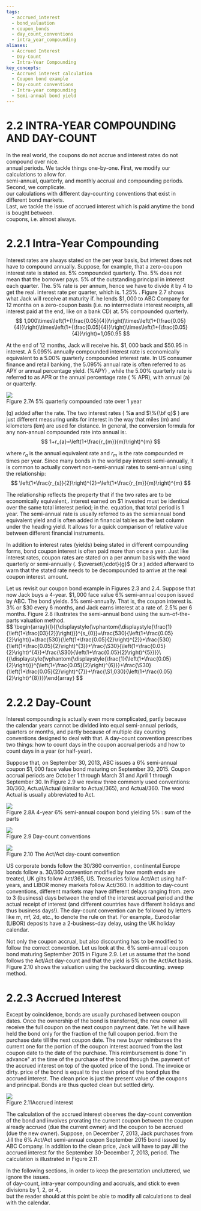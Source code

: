 ```yaml
---
tags:
  - accrued_interest
  - bond_valuation
  - coupon_bonds
  - day_count_conventions
  - intra_year_compounding
aliases:
  - Accrued Interest
  - Day-Count
  - Intra-Year Compounding
key_concepts:
  - Accrued interest calculation
  - Coupon bond example
  - Day-count conventions
  - Intra-year compounding
  - Semi-annual bond yield
---
```


# 2.2 INTRA-YEAR COMPOUNDING AND DAY-COUNT  

In the real world, the coupons do not accrue and interest rates do not compound over nice.   
annual periods. We tackle things one-by-one. First, we modify our calculations to allow for.   
semi-annual, quarterly, and monthly accrual and compounding periods. Second, we complicate.   
our calculations with different day-counting conventions that exist in different bond markets.   
Last, we tackle the issue of accrued interest which is paid anytime the bond is bought between.   
coupons, i.e. almost always.  

# 2.2.1 Intra-Year Compounding  

Interest rates are always stated on the per year basis, but interest does not have to compound annually. Suppose, for example, that a zero-coupon interest rate is stated as. $5\%$ compounded quarterly. The. $5\%$ does not mean that the borrower pays. $5\%$ of the outstanding principal in interest each quarter. The. $5\%$ rate is per annum, hence we have to divide it by 4 to get the real. interest rate per quarter, which is. $1.25\%$ . Figure 2.7 shows what Jack will receive at maturity if. he lends $\$1,000$ to ABC Company for 12 months on a zero-coupon basis (i.e. no intermediate interest receipts, all interest paid at the end, like on a bank CD) at. $5\%$ compounded quarterly.  
$$
1,000\times\left(1+{\frac{0.05}{4}}\right)\times\left(1+{\frac{0.05}{4}}\right)\times\left(1+{\frac{0.05}{4}}\right)\times\left(1+{\frac{0.05}{4}}\right)=1,050.95
$$  

At the end of 12 months, Jack will receive his. $\$1,000$ back and $\$50.95$ in interest. A $5.095\%$ annually compounded interest rate is economically equivalent to a $5.00\%$ quarterly compounded interest rate. In US consumer finance and retail banking, the $5.095\%$ annual rate is often referred to as APY or annual percentage yield. $(\%\mathrm{APY})$ , while the $5.00\%$ quarterly rate is referred to as APR or the annual percentage rate ( $\%$ APR), with annual (a) or quarterly.  

![](1b095f3f41c3e948b8a0905cf4e6db3862b3adea2c4021d6aa66ab55a0d3d649.jpg)  
Figure 2.7A $5\%$ quarterly compounded rate over 1 year  

(q) added after the rate. The two interest rates ( $\%{\mathbf a}$ and $\%{\bf q}$ ) are just different measuring units for interest in the way that miles (m) and kilometers (km) are used for distance. In general, the conversion formula for any non-annual compounded rate into annual is:.  
$$
1+r_{a}=\left(1+\frac{r_{m}}{m}\right)^{m}
$$  

where $r_{a}$ is the annual equivalent rate and $r_{m}$ is the rate compounded $m$ times per year. Since many bonds in the world pay interest semi-annually, it is common to actually convert non-semi-annual rates to semi-annual using the relationship:  
$$
\left(1+\frac{r_{s}}{2}\right)^{2}=\left(1+\frac{r_{m}}{m}\right)^{m}
$$  

The relationship reflects the property that if the two rates are to be economically equivalent,. interest earned on $\$1$ invested must be identical over the same total interest period; in the. equation, that total period is 1 year. The semi-annual rate is usually referred to as the semiannual bond equivalent yield and is often added in financial tables as the last column under the heading yield. It allows for a quick comparison of relative value between different financial instruments.  

In addition to interest rates (yields) being stated in different compounding forms, bond coupon interest is often paid more than once a year. Just like interest rates, coupon rates are stated on a per annum basis with the word quarterly or semi-annually (. $\overset{\cdot}{g}$ Or $s$ ) added afterward to warn that the stated rate needs to be decompounded to arrive at the real coupon interest. amount.  

Let us revisit our coupon bond example in Figures 2.3 and 2.4. Suppose that now Jack buys a 4-year. $\$1,000$ face value $6\%$ semi-annual coupon issued by ABC. The bond yields. $5\%$ semi-annually. That is, the coupon interest is. $3\%$ or $\$30$ every 6 months, and Jack earns interest at a rate of. $2.5\%$ per 6 months. Figure 2.8 illustrates the semi-annual bond using the sum-of-the-parts valuation method.  
$$
\begin{array}{l}{{\displaystyle{\vphantom{\displaystyle{\frac{1}{\left(1+\frac{03}{2}}\right)}}^{s_{0}}=\frac{530}{\left(1+\frac{0.05}{2}\right)}+\frac{530}{\left(1+\frac{0.05}{2}\right)^{2}}+\frac{530}{\left(1+\frac{0.05}{2}\right)^{3}}+\frac{\S30}{\left(1+\frac{0.05}{2}\right)^{4}}+\frac{\S30}{\left(1+\frac{0.05}{2}\right)^{5}}}}\ {{\displaystyle{\vphantom{\displaystyle{\frac{1}{\left(1+\frac{0.05}{2}\right)}}^{\left(1+\frac{0.05}{2}\right)^{6}}}+\frac{\S30}{\left(1+\frac{0.05}{2}\right)^{7}}+\frac{\S1,030}{\left(1+\frac{0.05}{2}\right)^{8}}}}\end{array}
$$  

# 2.2.2 Day-Count  

Interest compounding is actually even more complicated, partly because the calendar years cannot be divided into equal semi-annual periods, quarters or months, and partly because of multiple day counting conventions designed to deal with that. A day-count convention prescribes two things: how to count days in the coupon accrual periods and how to count days in a year (or half-year).  

Suppose that, on September 30, 2013, ABC issues a $6\%$ semi-annual coupon $\$1,000$ face value bond maturing on September 30, 2015. Coupon accrual periods are October 1 through March 31 and April 1 through September 30. In Figure 2.9 we review three commonly used conventions: 30/360, Actual/Actual (similar to Actual/365), and Actual/360. The word Actual is usually abbreviated to Act.  

![](7f82fad43cecb572eb2625ac4b57385999d10a41a0097064d082ab0bef57550a.jpg)  
Figure 2.8A 4-year $6\%$ semi-annual coupon bond yielding $5\%$ : sum of the parts  

![](e32a0e8cd0f9fa63ff44d29c4d04a8e8a932ba068de75972ae80ca32b62284f2.jpg)  
Figure 2.9 Day-count conventions  

![](5b42f368e7a2504b91f0079a383b5274d7a8c06d18d75836b807ba674da13cab.jpg)  
Figure 2.10 The Act/Act day-count convention  

US corporate bonds follow the 30/360 convention, continental Europe bonds follow a. 30/360 convention modified by how month ends are treated, UK gilts follow Act/365, US. Treasuries follow Act/Act using half-years, and LIBOR money markets follow Act/360. In addition to day-count conventions, different markets may have different delays ranging from. zero to 3 (business) days between the end of the interest accrual period and the actual receipt of interest (and different countries have different holidays and thus business days!). The day-count convention can be followed by letters like m, mf, 2d, etc., to denote the rule on that. For example,. Eurodollar (LIBOR) deposits have a 2-business-day delay, using the UK holiday calendar.  

Not only the coupon accrual, but also discounting has to be modified to follow the correct convention. Let us look at the. $6\%$ semi-annual coupon bond maturing September 2015 in Figure 2.9. Let us assume that the bond follows the Act/Act day-count and that the yield is $5\%$ on the Act/Act basis. Figure 2.10 shows the valuation using the backward discounting. sweep method.  

# 2.2.3 Accrued Interest  

Except by coincidence, bonds are usually purchased between coupon dates. Once the ownership of the bond is transferred, the new owner will receive the full coupon on the next coupon payment date. Yet he will have held the bond only for the fraction of the full coupon period. from the purchase date till the next coupon date. The new buyer reimburses the current one for the portion of the coupon interest accrued from the last coupon date to the date of the purchase. This reimbursement is done "in advance" at the time of the purchase of the bond through the. payment of the accrued interest on top of the quoted price of the bond. The invoice or dirty. price of the bond is equal to the clean price of the bond plus the accrued interest. The clean price is just the present value of the coupons and principal. Bonds are thus quoted clean but settled dirty.  

![](a27a32f5f6d88b3705f9f3f0909db3c0f65ae5d7f17768413b44eee9a6465cd7.jpg)  
Figure 2.11Accrued interest  

The calculation of the accrued interest observes the day-count convention of the bond and involves prorating the current coupon between the coupon already accrued (due the current owner) and the coupon to be accrued (due the new owner). Suppose, on December 7, 2013, Jack purchases from Jill the $6\%$ Act/Act semi-annual coupon September 2015 bond issued by ABC Company. In addition to the clean price, Jack will have to pay Jill the accrued interest for the September 30-December 7, 2013, period. The calculation is illustrated in Figure 2.11.  

In the following sections, in order to keep the presentation uncluttered, we ignore the issues.   
of day-count, intra-year compounding and accruals, and stick to even divisions by 1, 2, or 4,.   
but the reader should at this point be able to modify all calculations to deal with the calendar.
